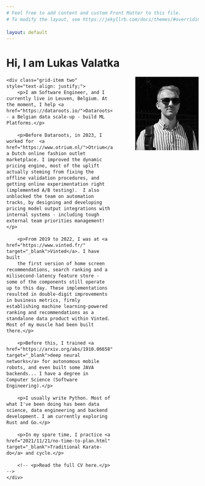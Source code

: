 ```yaml
---
# Feel free to add content and custom Front Matter to this file.
# To modify the layout, see https://jekyllrb.com/docs/themes/#overriding-theme-defaults

layout: default
---
```


<style>

@media (min-width: 500px) {
.grid-container {
    display: grid;
    grid-template-columns: 2fr 1.2fr;
    gap: 30px;
}
}

@media (max-width: 499px) {
.grid-container {
    display: block;
}

.grid-item {
    margin-bottom: 30px;
    text-align: justify;
}
}

</style>

<div class="grid-containers">
    <h1>Hi, I am Lukas Valatka</h1>
    <img class="grid-item one" src="/assets/IMG_0762.jpeg" style="width: 33%; float: right; margin-left: 60px; margin-bottom: 30px;" />

    <div class="grid-item two" style="text-align: justify;">
        <p>I am Software Engineer, and I currently live in Leuven, Belgium. At the moment, I help <a href="https://dataroots.io/">Dataroots</a> - a Belgian data scale-up - build ML Platforms.</p>

        <p>Before Dataroots, in 2023, I worked for  <a href="https://www.otrium.nl/">Otrium</a>, a Dutch online fashion outlet marketplace. I improved the dynamic pricing engine, most of the uplift actually steming from fixing the offline validation procedures, and getting online experimentation right (implemented A/B testing).  I also unblocked the team on automation tracks, by designing and developing pricing model output integrations with internal systems - including tough external team priorities management!</p>

        <p>From 2019 to 2022, I was at <a href="https://www.vinted.fr/" target="_blank">Vinted</a>. I have built
        the first version of home screen recommendations, search ranking and a milisecond-latency feature store - some of the components still operate up to this day. These implementations resulted in double-digit improvements in business metrics, firmly establishing machine learning-powered ranking and recommendations as a standalone data product within Vinted. Most of my muscle had been built there.</p>
        
        <p>Before this, I trained <a href="https://arxiv.org/abs/1910.06658" target="_blank">deep neural networks</a> for autonomous mobile robots, and even built some JAVA backends... I have a degree in Computer Science (Software Engineering).</p>

        <p>I usually write Python. Most of what I've been doing has been data science, data engineering and backend development. I am currently exploring Rust and Go.</p>

        <p>In my spare time, I practice <a href="2021/11/21/no-time-to-plan.html" target="_blank">Traditional Karate-do</a> and cycle.</p>

        <!-- <p>Read the full CV here.</p> -->
    </div>
</div>

